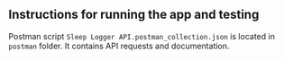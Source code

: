 ## Instructions for running the app and testing
Postman script `Sleep Logger API.postman_collection.json` is located in `postman` folder. 
It contains API requests and documentation.